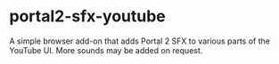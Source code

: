 # portal2-sfx-youtube
A simple browser add-on that adds Portal 2 SFX to various parts of the YouTube UI. More sounds may be added on request.

